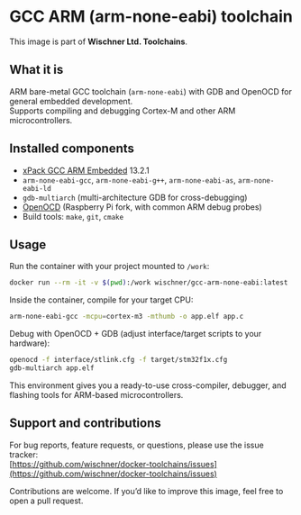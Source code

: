 # GCC ARM (arm-none-eabi) toolchain

This image is part of **Wischner Ltd. Toolchains**.

## What it is
ARM bare-metal GCC toolchain (`arm-none-eabi`) with GDB and OpenOCD for general embedded development.  
Supports compiling and debugging Cortex-M and other ARM microcontrollers.

## Installed components
- [xPack GCC ARM Embedded](https://xpack.github.io/) 13.2.1
- `arm-none-eabi-gcc`, `arm-none-eabi-g++`, `arm-none-eabi-as`, `arm-none-eabi-ld`
- `gdb-multiarch` (multi-architecture GDB for cross-debugging)
- [OpenOCD](https://openocd.org/) (Raspberry Pi fork, with common ARM debug probes)
- Build tools: `make`, `git`, `cmake`

## Usage
Run the container with your project mounted to `/work`:

```bash
docker run --rm -it -v $(pwd):/work wischner/gcc-arm-none-eabi:latest
```

Inside the container, compile for your target CPU:

```bash
arm-none-eabi-gcc -mcpu=cortex-m3 -mthumb -o app.elf app.c
```

Debug with OpenOCD + GDB (adjust interface/target scripts to your hardware):

```bash
openocd -f interface/stlink.cfg -f target/stm32f1x.cfg
gdb-multiarch app.elf
```

This environment gives you a ready-to-use cross-compiler, debugger, and flashing tools for ARM-based microcontrollers.

## Support and contributions

For bug reports, feature requests, or questions, please use the issue tracker:  
[https://github.com/wischner/docker-toolchains/issues](https://github.com/wischner/docker-toolchains/issues)

Contributions are welcome. If you’d like to improve this image, feel free to open a pull request.